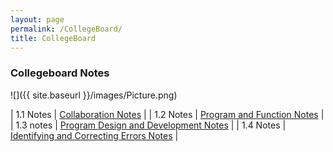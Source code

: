 ```yaml
---
layout: page
permalink: /CollegeBoard/
title: CollegeBoard
---
```


### Collegeboard Notes

![]({{ site.baseurl }}/images/Picture.png)

| 1.1 Notes | [Collaboration Notes](https://soham360.github.io/csp-fastpages/markdown/week%204/2022/09/20/Collegeboard-Notes.html) |
| 1.2 Notes | [Program and Function Notes](https://soham360.github.io/csp-fastpages/week%205/collegeboard/2022/09/26/Program-Function-Notes.html) |
| 1.3 notes | [Program Design and Development Notes](https://soham360.github.io/csp-fastpages/week%206/collegeboard/2022/10/02/Program-Design-Development.html) |
| 1.4 Notes | [Identifying and Correcting Errors Notes](https://soham360.github.io/csp-fastpages/markdown/2022/10/09/Identifying-and-Correcting-Errors.html) |